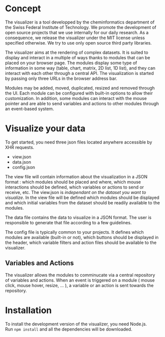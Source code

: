 # Concept

The visualizer is a tool developped by the cheminformatics department of the Swiss Federal Institute of Technology. We promote the development of open source projects that we use internally for our daily research. As a consequence, we release the visualizer under the MIT license unless specified otherwise. We try to use only open source third party libraries.

The visualizer aims at the rendering of complex datasets. It is suited to display and interact in a multiple of ways thanks to modules that can be placed on your browser page. The modules display some type of information in some way (table, chart, matrix, 2D list, 1D list), and they can interact with each other through a central API. The visualization is started by passing only three URLs in the browser address bar.

Modules may be added, moved, duplicated, resized and removed through the UI. Each module can be configured with built-in options to allow their customization. In addition, some modules can interact with the mouse pointer and are able to send variables and actions to other modules through an event-based system.

# Visualize your data

To get started, you need three json files located anywhere accessible by XHR requests.

- view.json
- data.json
- config.json

The view file will contain information about the visualization in a JSON format : which modules should be placed and where, which mouse interactions should be defined, which variables or actions to send or receive, etc. The view.json is _independant on the dataset you want to visualize_. In the view file will be defined which modules should be displayed and which initial variables from the dataset should be readily available to the modules.

The data file contains the data to visualize in a JSON format. The user is responsible to generate that file according to a few guidelines.

The config file is typically common to your projects. It defines which modules are available (built-in or not), which buttons should be displayed in the header, which variable filters and action files should be available to the visualizer.

## Variables and Actions

The visualizer allows the modules to comminucate via a central repository of variables and actions. When an event is triggered on a module ( mouse click, mouse hover, resize, ... ), a variable or an action is sent towards the repository.

# Installation

To install the development version of the visualizer, you need Node.js.  
Run `npm install` and all the dependencies will be downloaded.
